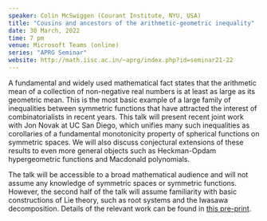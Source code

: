 ```yaml
---
speaker: Colin McSwiggen (Courant Institute, NYU, USA)
title: "Cousins and ancestors of the arithmetic-geometric inequality"
date: 30 March, 2022
time: 7 pm
venue: Microsoft Teams (online)
series: "APRG Seminar"
website: http://math.iisc.ac.in/~aprg/index.php?id=seminar21-22
---
```


A fundamental and widely used mathematical fact states that the arithmetic mean
of a collection of non-negative real numbers is at least as large as its geometric
mean.  This is the most basic example of a large family of inequalities between
symmetric functions that have attracted the interest of combinatorialists in recent
years.  This talk will present recent joint work with Jon Novak at UC San Diego,
which unifies many such inequalities as corollaries of a fundamental monotonicity
property of spherical functions on symmetric spaces.  We will also discuss conjectural
extensions of these results to even more general objects such as Heckman-Opdam
hypergeometric functions and Macdonald polynomials.

The talk will be accessible to a broad mathematical audience and will not assume
any knowledge of symmetric spaces or symmetric functions.  However, the second half
of the talk will assume familiarity with basic constructions of Lie theory, such
as root systems and the Iwasawa decomposition.  Details of the relevant work can be
found in [this pre-print](https://arxiv.org/pdf/2006.08541.pdf).
